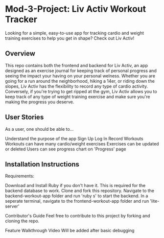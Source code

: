 # Mod-3-Project: Liv Activ Workout Tracker
Looking for a simple, easy-to-use app for tracking cardio and weight training exercises to help you get in shape? Check out Liv Activ!

## Overview
This repo contains both the frontend and backend for Liv Activ, an app designed as an exercise journal for keeping track of personal progress and seeing the impact your having on your personal welness. Whether you are going for a run around the neighborhood, hiking a 14er, or riding down the slopes, Liv Activ has the flexibility to record any type of cardio activity. Conversely, if you're trying to get ripped at the gym, Liv Activ allows you to keep track of any type of weight training exercise and make sure you're making the progress you deserve.

## User Stories
As a user, one should be able to...

Understand the purpose of the app
Sign Up
Log In
Record Workouts
Workouts can have many cardio/weight exercises
Exercises can be updated or deleted
Users can see progress chart on 'Progress' page

## Installation Instructions
Requirements:

Download and Install Ruby if you don't have it. This is required for the backend database to work.
Clone and fork this repository. Navigate to the backend-workout-app folder and run 'ruby s' to start the backend. In a seperate terminal, navigate to the frontend-workout-app folder and run 'lite-server'

Contributor's Guide
Feel free to contribute to this project by forking and cloning the repo.

Feature Walkthrough Video
Will be added after basic debugging
